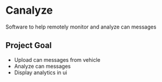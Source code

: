 # Canalyze
Software to help remotely monitor and analyze can messages
## Project Goal
- Upload can messages from vehicle
- Analyze can messages
- Display analytics in ui
